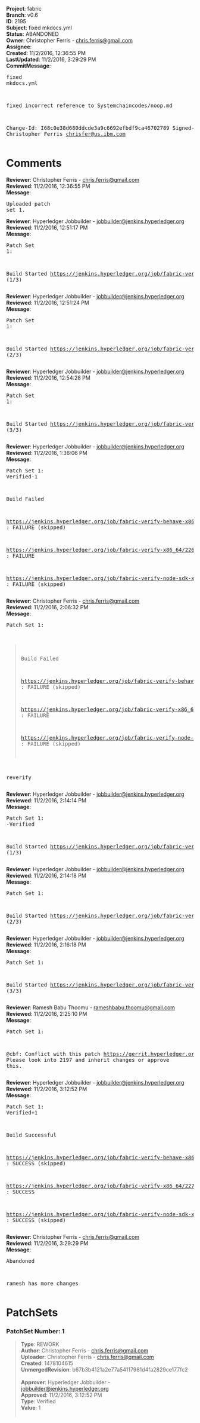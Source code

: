 <strong>Project</strong>: fabric<br><strong>Branch</strong>: v0.6<br><strong>ID</strong>: 2195<br><strong>Subject</strong>: fixed mkdocs.yml<br><strong>Status</strong>: ABANDONED<br><strong>Owner</strong>: Christopher Ferris - chris.ferris@gmail.com<br><strong>Assignee</strong>:<br><strong>Created</strong>: 11/2/2016, 12:36:55 PM<br><strong>LastUpdated</strong>: 11/2/2016, 3:29:29 PM<br><strong>CommitMessage</strong>:<br><pre>fixed mkdocs.yml

fixed incorrect reference to Systemchaincodes/noop.md

Change-Id: I68c0e38d680ddcde3a9c6692efbdf9ca46702789
Signed-off-by: Christopher Ferris <chrisfer@us.ibm.com>
</pre><h1>Comments</h1><strong>Reviewer</strong>: Christopher Ferris - chris.ferris@gmail.com<br><strong>Reviewed</strong>: 11/2/2016, 12:36:55 PM<br><strong>Message</strong>: <pre>Uploaded patch set 1.</pre><strong>Reviewer</strong>: Hyperledger Jobbuilder - jobbuilder@jenkins.hyperledger.org<br><strong>Reviewed</strong>: 11/2/2016, 12:51:17 PM<br><strong>Message</strong>: <pre>Patch Set 1:

Build Started https://jenkins.hyperledger.org/job/fabric-verify-behave-x86_64/1161/ (1/3)</pre><strong>Reviewer</strong>: Hyperledger Jobbuilder - jobbuilder@jenkins.hyperledger.org<br><strong>Reviewed</strong>: 11/2/2016, 12:51:24 PM<br><strong>Message</strong>: <pre>Patch Set 1:

Build Started https://jenkins.hyperledger.org/job/fabric-verify-x86_64/2266/ (2/3)</pre><strong>Reviewer</strong>: Hyperledger Jobbuilder - jobbuilder@jenkins.hyperledger.org<br><strong>Reviewed</strong>: 11/2/2016, 12:54:28 PM<br><strong>Message</strong>: <pre>Patch Set 1:

Build Started https://jenkins.hyperledger.org/job/fabric-verify-node-sdk-x86_64/90/ (3/3)</pre><strong>Reviewer</strong>: Hyperledger Jobbuilder - jobbuilder@jenkins.hyperledger.org<br><strong>Reviewed</strong>: 11/2/2016, 1:36:06 PM<br><strong>Message</strong>: <pre>Patch Set 1: Verified-1

Build Failed 

https://jenkins.hyperledger.org/job/fabric-verify-behave-x86_64/1161/ : FAILURE (skipped)

https://jenkins.hyperledger.org/job/fabric-verify-x86_64/2266/ : FAILURE

https://jenkins.hyperledger.org/job/fabric-verify-node-sdk-x86_64/90/ : FAILURE (skipped)</pre><strong>Reviewer</strong>: Christopher Ferris - chris.ferris@gmail.com<br><strong>Reviewed</strong>: 11/2/2016, 2:06:32 PM<br><strong>Message</strong>: <pre>Patch Set 1:

> Build Failed
 > 
 > https://jenkins.hyperledger.org/job/fabric-verify-behave-x86_64/1161/
 > : FAILURE (skipped)
 > 
 > https://jenkins.hyperledger.org/job/fabric-verify-x86_64/2266/ :
 > FAILURE
 > 
 > https://jenkins.hyperledger.org/job/fabric-verify-node-sdk-x86_64/90/
 > : FAILURE (skipped)

reverify</pre><strong>Reviewer</strong>: Hyperledger Jobbuilder - jobbuilder@jenkins.hyperledger.org<br><strong>Reviewed</strong>: 11/2/2016, 2:14:14 PM<br><strong>Message</strong>: <pre>Patch Set 1: -Verified

Build Started https://jenkins.hyperledger.org/job/fabric-verify-behave-x86_64/1170/ (1/3)</pre><strong>Reviewer</strong>: Hyperledger Jobbuilder - jobbuilder@jenkins.hyperledger.org<br><strong>Reviewed</strong>: 11/2/2016, 2:14:18 PM<br><strong>Message</strong>: <pre>Patch Set 1:

Build Started https://jenkins.hyperledger.org/job/fabric-verify-x86_64/2275/ (2/3)</pre><strong>Reviewer</strong>: Hyperledger Jobbuilder - jobbuilder@jenkins.hyperledger.org<br><strong>Reviewed</strong>: 11/2/2016, 2:16:18 PM<br><strong>Message</strong>: <pre>Patch Set 1:

Build Started https://jenkins.hyperledger.org/job/fabric-verify-node-sdk-x86_64/92/ (3/3)</pre><strong>Reviewer</strong>: Ramesh Babu Thoomu - rameshbabu.thoomu@gmail.com<br><strong>Reviewed</strong>: 11/2/2016, 2:25:10 PM<br><strong>Message</strong>: <pre>Patch Set 1:

@cbf: Conflict with this patch https://gerrit.hyperledger.org/r/#/c/2197/. Please look into 2197 and inherit changes or approve this.</pre><strong>Reviewer</strong>: Hyperledger Jobbuilder - jobbuilder@jenkins.hyperledger.org<br><strong>Reviewed</strong>: 11/2/2016, 3:12:52 PM<br><strong>Message</strong>: <pre>Patch Set 1: Verified+1

Build Successful 

https://jenkins.hyperledger.org/job/fabric-verify-behave-x86_64/1170/ : SUCCESS (skipped)

https://jenkins.hyperledger.org/job/fabric-verify-x86_64/2275/ : SUCCESS

https://jenkins.hyperledger.org/job/fabric-verify-node-sdk-x86_64/92/ : SUCCESS (skipped)</pre><strong>Reviewer</strong>: Christopher Ferris - chris.ferris@gmail.com<br><strong>Reviewed</strong>: 11/2/2016, 3:29:29 PM<br><strong>Message</strong>: <pre>Abandoned

ramesh has more changes</pre><h1>PatchSets</h1><h3>PatchSet Number: 1</h3><blockquote><strong>Type</strong>: REWORK<br><strong>Author</strong>: Christopher Ferris - chris.ferris@gmail.com<br><strong>Uploader</strong>: Christopher Ferris - chris.ferris@gmail.com<br><strong>Created</strong>: 1478104615<br><strong>UnmergedRevision</strong>: b67b3b4121a2e77a54117981d4fa2829ce177fc2<br><br><strong>Approver</strong>: Hyperledger Jobbuilder - jobbuilder@jenkins.hyperledger.org<br><strong>Approved</strong>: 11/2/2016, 3:12:52 PM<br><strong>Type</strong>: Verified<br><strong>Value</strong>: 1<br><br></blockquote>